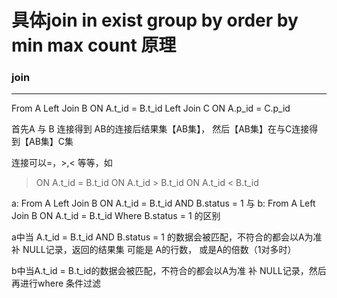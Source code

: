 
# 具体join in exist group by  order by min max  count 原理

### join
---
From A 
Left Join B ON A.t_id = B.t_id 
Left Join C ON A.p_id = C.p_id 

首先A 与 B 连接得到 AB的连接后结果集【AB集】，
然后【AB集】在与C连接得到【AB集】C集

连接可以=，>,< 等等，如
> ON A.t_id = B.t_id 
> ON A.t_id > B.t_id 
> ON A.t_id < B.t_id 



a:  From A  Left Join B ON A.t_id = B.t_id AND B.status = 1
与
b:  From A  Left Join B ON A.t_id = B.t_id Where B.status = 1
的区别

a中当 A.t_id = B.t_id AND B.status = 1 的数据会被匹配，不符合的都会以A为准 补 NULL记录，返回的结果集 可能是 A的行数， 或是A的倍数（1对多时）

b中当A.t_id = B.t_id的数据会被匹配，不符合的都会以A为准 补 NULL记录，然后再进行where 条件过滤



















